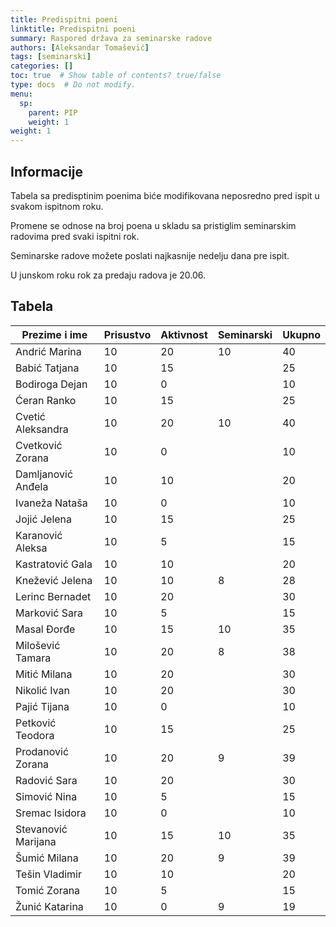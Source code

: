 ```yaml
---
title: Predispitni poeni
linktitle: Predispitni poeni
summary: Raspored država za seminarske radove
authors: [Aleksandar Tomašević]
tags: [seminarski]
categories: []
toc: true  # Show table of contents? true/false
type: docs  # Do not modify.
menu:
  sp:
    parent: PIP
    weight: 1
weight: 1
---
```

## Informacije

Tabela sa predisptinim poenima biće modifikovana neposredno pred ispit u svakom ispitnom roku.

Promene se odnose na broj poena u skladu sa pristiglim seminarskim radovima pred svaki ispitni rok.

Seminarske radove možete poslati najkasnije nedelju dana pre ispit. 

U junskom roku rok za predaju radova je 20.06.

## Tabela

| Prezime i ime       | Prisustvo | Aktivnost | Seminarski | Ukupno |
|---------------------|-----------|-----------|------------|--------|
| Andrić Marina       | 10        | 20        | 10         | 40     |
| Babić Tatjana       | 10        | 15        |            | 25     |
| Bodiroga Dejan      | 10        | 0         |            | 10     |
| Ćeran Ranko         | 10        | 15        |            | 25     |
| Cvetić Aleksandra   | 10        | 20        |  10        | 40     |
| Cvetković Zorana    | 10        | 0         |            | 10     |
| Damljanović Anđela  | 10        | 10        |            | 20     |
| Ivaneža Nataša      | 10        | 0         |            | 10     |
| Jojić Jelena        | 10        | 15        |            | 25     |
| Karanović Aleksa    | 10        | 5         |            | 15     |
| Kastratović Gala    | 10        | 10        |            | 20     |
| Knežević Jelena     | 10        | 10        | 8          | 28     |
| Lerinc Bernadet     | 10        | 20        |            | 30     |
| Marković Sara       | 10        | 5         |            | 15     |
| Masal Đorđe         | 10        | 15        | 10         | 35     |
| Milošević Tamara    | 10        | 20        | 8          | 38     |
| Mitić Milana        | 10        | 20        |            | 30     |
| Nikolić Ivan        | 10        | 20        |            | 30     |
| Pajić Tijana        | 10        | 0         |            | 10     |
| Petković Teodora    | 10        | 15        |            | 25     |
| Prodanović Zorana   | 10        | 20        | 9          | 39     |
| Radović Sara        | 10        | 20        |            | 30     |
| Simović Nina        | 10        | 5         |            | 15     |
| Sremac Isidora      | 10        | 0         |            | 10     |
| Stevanović Marijana | 10        | 15        | 10         | 35     |
| Šumić Milana        | 10        | 20        | 9          | 39     |
| Tešin Vladimir      | 10        | 10        |            | 20     |
| Tomić Zorana        | 10        | 5         |            | 15     |
| Žunić Katarina      | 10        | 0         |     9       | 19     |